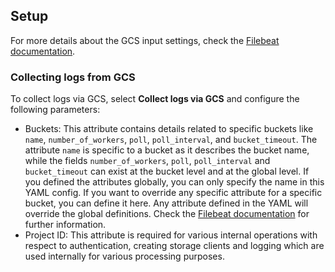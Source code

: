 ## Setup
For more details about the GCS input settings, check the [Filebeat documentation](https://www.elastic.co/docs/reference/beats/filebeat/filebeat-input-gcs).

### Collecting logs from GCS

To collect logs via GCS, select **Collect logs via GCS** and configure the following parameters:

- Buckets: This attribute contains details related to specific buckets like `name`, `number_of_workers`, `poll`, `poll_interval`, and `bucket_timeout`. The attribute `name` is specific to a bucket as it describes the bucket name, while the fields `number_of_workers`, `poll`, `poll_interval` and `bucket_timeout` can exist at the bucket level and at the global level. If you defined the attributes globally, you can only specify the name in this YAML config. If you want to override any specific attribute for a specific bucket, you can define it here. Any attribute defined in the YAML will override the global definitions. Check the [Filebeat documentation](https://www.elastic.co/guide/en/beats/filebeat/8.5/filebeat-input-gcs.html#attrib-buckets) for further information.
- Project ID: This attribute is required for various internal operations with respect to authentication, creating storage clients and logging which are used internally for various processing purposes.